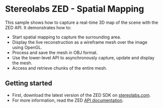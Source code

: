 # Stereolabs ZED - Spatial Mapping

This sample shows how to capture a real-time 3D map of the scene with the ZED API. It demonstrates how to:
- Start spatial mapping to capture the surrounding area.
- Display the live reconstruction as a wireframe mesh over the image using OpenGL.
- Process and save the mesh in OBJ format.
- Use the lower-level API to asynchronously capture, update and display the mesh.
- Access and retrieve chunks of the entire mesh.

## Getting started

- First, download the latest version of the ZED SDK on [stereolabs.com](https://www.stereolabs.com).
- For more information, read the ZED [API documentation](https://www.stereolabs.com/developers/documentation/API/).